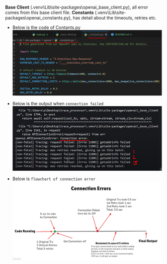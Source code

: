 **Base Client** (.venv\Lib\site-packages\openai\_base_client.py), all error comes from this base client file.
**Constants** (.venv\Lib\site-packages\openai\_constants.py), has detail about the timeouts, retries etc.

- Below is the code of Contants.py
![constants](media/constants.png "Constants.py")

- Below is the output when `connection failed`
![ConnectionError](media/connection%20error.png "ConnectionError")

- Below is `flowchart of connection error`
![Flowchart](media/Whiteboard%20explaination.png "Flowchart")